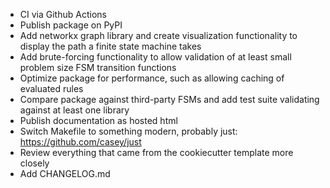 * CI via Github Actions
* Publish package on PyPI
* Add networkx graph library and create visualization functionality to display the path a finite state machine takes
* Add brute-forcing functionality to allow validation of at least small problem size FSM transition functions
* Optimize package for performance, such as allowing caching of evaluated rules
* Compare package against third-party FSMs and add test suite validating against at least one library
* Publish documentation as hosted html
* Switch Makefile to something modern, probably just: https://github.com/casey/just
* Review everything that came from the cookiecutter template more closely
* Add CHANGELOG.md

